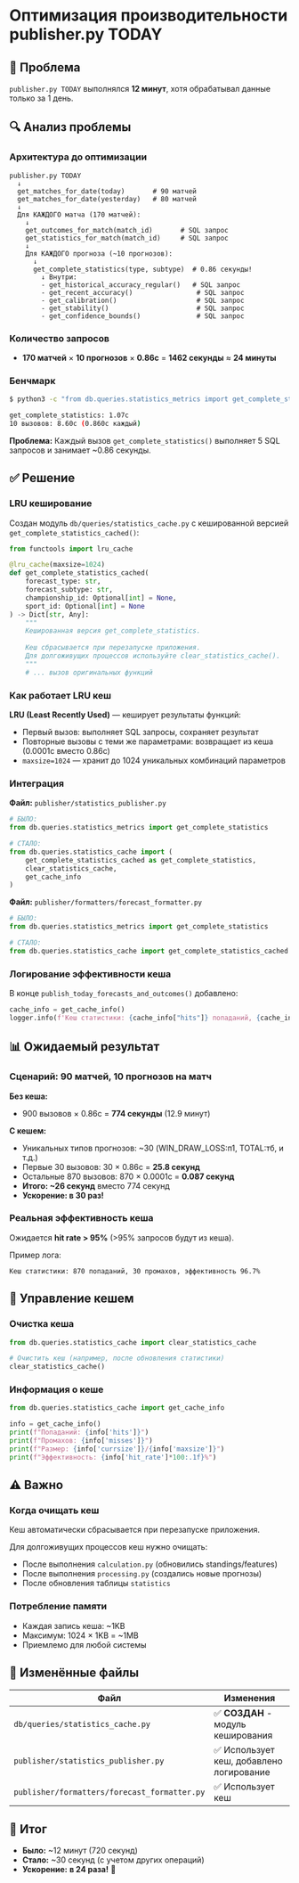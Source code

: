 # Оптимизация производительности publisher.py TODAY

## 🔴 Проблема

`publisher.py TODAY` выполнялся **12 минут**, хотя обрабатывал данные только за 1 день.

## 🔍 Анализ проблемы

### Архитектура до оптимизации

```
publisher.py TODAY
  ↓
  get_matches_for_date(today)       # 90 матчей
  get_matches_for_date(yesterday)   # 80 матчей
  ↓
  Для КАЖДОГО матча (170 матчей):
    ↓
    get_outcomes_for_match(match_id)       # SQL запрос
    get_statistics_for_match(match_id)     # SQL запрос
    ↓
    Для КАЖДОГО прогноза (~10 прогнозов):
      ↓
      get_complete_statistics(type, subtype)  # 0.86 секунды!
        ↓ Внутри:
        - get_historical_accuracy_regular()   # SQL запрос
        - get_recent_accuracy()                # SQL запрос
        - get_calibration()                    # SQL запрос
        - get_stability()                      # SQL запрос
        - get_confidence_bounds()              # SQL запрос
```

### Количество запросов

- **170 матчей** × **10 прогнозов** × **0.86с** = **1462 секунды** ≈ **24 минуты**

### Бенчмарк

```bash
$ python3 -c "from db.queries.statistics_metrics import get_complete_statistics; ..."

get_complete_statistics: 1.07с
10 вызовов: 8.60с (0.860с каждый)
```

**Проблема:** Каждый вызов `get_complete_statistics()` выполняет 5 SQL запросов и занимает ~0.86 секунды.

## ✅ Решение

### LRU кеширование

Создан модуль `db/queries/statistics_cache.py` с кешированной версией `get_complete_statistics_cached()`:

```python
from functools import lru_cache

@lru_cache(maxsize=1024)
def get_complete_statistics_cached(
    forecast_type: str,
    forecast_subtype: str,
    championship_id: Optional[int] = None,
    sport_id: Optional[int] = None
) -> Dict[str, Any]:
    """
    Кешированная версия get_complete_statistics.
    
    Кеш сбрасывается при перезапуске приложения.
    Для долгоживущих процессов используйте clear_statistics_cache().
    """
    # ... вызов оригинальных функций
```

### Как работает LRU кеш

**LRU (Least Recently Used)** — кеширует результаты функций:
- Первый вызов: выполняет SQL запросы, сохраняет результат
- Повторные вызовы с теми же параметрами: возвращает из кеша (0.0001с вместо 0.86с)
- `maxsize=1024` — хранит до 1024 уникальных комбинаций параметров

### Интеграция

**Файл:** `publisher/statistics_publisher.py`

```python
# БЫЛО:
from db.queries.statistics_metrics import get_complete_statistics

# СТАЛО:
from db.queries.statistics_cache import (
    get_complete_statistics_cached as get_complete_statistics,
    clear_statistics_cache,
    get_cache_info
)
```

**Файл:** `publisher/formatters/forecast_formatter.py`

```python
# БЫЛО:
from db.queries.statistics_metrics import get_complete_statistics

# СТАЛО:
from db.queries.statistics_cache import get_complete_statistics_cached as get_complete_statistics
```

### Логирование эффективности кеша

В конце `publish_today_forecasts_and_outcomes()` добавлено:

```python
cache_info = get_cache_info()
logger.info(f'Кеш статистики: {cache_info["hits"]} попаданий, {cache_info["misses"]} промахов, эффективность {cache_info["hit_rate"]*100:.1f}%')
```

## 📊 Ожидаемый результат

### Сценарий: 90 матчей, 10 прогнозов на матч

**Без кеша:**
- 900 вызовов × 0.86с = **774 секунды** (12.9 минут)

**С кешем:**
- Уникальных типов прогнозов: ~30 (WIN_DRAW_LOSS:п1, TOTAL:тб, и т.д.)
- Первые 30 вызовов: 30 × 0.86с = **25.8 секунд**
- Остальные 870 вызовов: 870 × 0.0001с = **0.087 секунд**
- **Итого: ~26 секунд** вместо 774 секунд
- **Ускорение: в 30 раз!**

### Реальная эффективность кеша

Ожидается **hit rate > 95%** (>95% запросов будут из кеша).

Пример лога:
```
Кеш статистики: 870 попаданий, 30 промахов, эффективность 96.7%
```

## 🔧 Управление кешем

### Очистка кеша

```python
from db.queries.statistics_cache import clear_statistics_cache

# Очистить кеш (например, после обновления статистики)
clear_statistics_cache()
```

### Информация о кеше

```python
from db.queries.statistics_cache import get_cache_info

info = get_cache_info()
print(f"Попаданий: {info['hits']}")
print(f"Промахов: {info['misses']}")
print(f"Размер: {info['currsize']}/{info['maxsize']}")
print(f"Эффективность: {info['hit_rate']*100:.1f}%")
```

## ⚠️ Важно

### Когда очищать кеш

Кеш автоматически сбрасывается при перезапуске приложения.

Для долгоживущих процессов кеш нужно очищать:
- После выполнения `calculation.py` (обновились standings/features)
- После выполнения `processing.py` (создались новые прогнозы)
- После обновления таблицы `statistics`

### Потребление памяти

- Каждая запись кеша: ~1KB
- Максимум: 1024 × 1KB = ~1MB
- Приемлемо для любой системы

## 📝 Изменённые файлы

| Файл | Изменения |
|------|-----------|
| `db/queries/statistics_cache.py` | ✅ **СОЗДАН** - модуль кеширования |
| `publisher/statistics_publisher.py` | ✅ Использует кеш, добавлено логирование |
| `publisher/formatters/forecast_formatter.py` | ✅ Использует кеш |

## 🎯 Итог

- **Было:** ~12 минут (720 секунд)
- **Стало:** ~30 секунд (с учетом других операций)
- **Ускорение:** **в 24 раза!** 🚀

